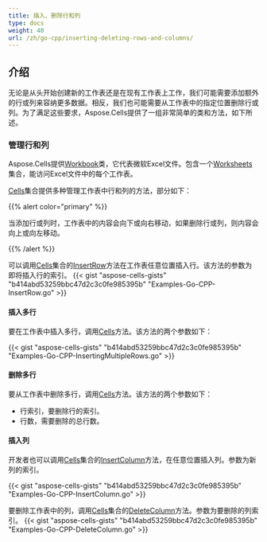 ```yaml
---
title: 插入、删除行和列
type: docs
weight: 40
url: /zh/go-cpp/inserting-deleting-rows-and-columns/
---
```


## **介绍**

无论是从头开始创建新的工作表还是在现有工作表上工作，我们可能需要添加额外的行或列来容纳更多数据。相反，我们也可能需要从工作表中的指定位置删除行或列。为了满足这些要求，Aspose.Cells提供了一组非常简单的类和方法，如下所述。

### **管理行和列**

Aspose.Cells提供[Workbook](https://reference.aspose.com/cells/go-cpp/workbook/)类，它代表微软Excel文件。包含一个[Worksheets](https://reference.aspose.com/cells/go-cpp/worksheetcollection/)集合，能访问Excel文件中的每个工作表。

[Cells](https://reference.aspose.com/cells/go-cpp/cells/)集合提供多种管理工作表中行和列的方法，部分如下：

{{% alert color="primary" %}}

当添加行或列时，工作表中的内容会向下或向右移动，如果删除行或列，则内容会向上或向左移动。

{{% /alert %}}

可以调用[Cells](https://reference.aspose.com/cells/go-cpp/cells/)集合的[InsertRow](https://reference.aspose.com/cells/go-cpp/cells/insertrow/)方法在工作表任意位置插入行。该方法的参数为即将插入行的索引。
{{< gist "aspose-cells-gists" "b414abd53259bbc47d2c3c0fe985395b" "Examples-Go-CPP-InsertRow.go" >}}

#### **插入多行**

要在工作表中插入多行，调用[Cells](https://reference.aspose.com/cells/go-cpp/cells/insertrows_int_int/)方法。该方法的两个参数如下：

{{< gist "aspose-cells-gists" "b414abd53259bbc47d2c3c0fe985395b" "Examples-Go-CPP-InsertingMultipleRows.go" >}}

#### **删除多行**

要从工作表中删除多行，调用[Cells](https://reference.aspose.com/cells/go-cpp/cells/deleterows_int_int_bool/)方法。该方法的两个参数如下：

- 行索引，要删除行的索引。
- 行数，需要删除的总行数。

#### **插入列**

开发者也可以调用[Cells](https://reference.aspose.com/cells/go-cpp/cells/)集合的[InsertColumn](https://reference.aspose.com/cells/go-cpp/cells/insertcolumn_int/)方法，在任意位置插入列。参数为新列的索引。

{{< gist "aspose-cells-gists" "b414abd53259bbc47d2c3c0fe985395b" "Examples-Go-CPP-InsertColumn.go" >}}

要删除工作表中的列，调用[Cells](https://reference.aspose.com/cells/go-cpp/cells/)集合的[DeleteColumn](https://reference.aspose.com/cells/go-cpp/cells/deletecolumn_int/)方法。参数为要删除的列索引。
{{< gist "aspose-cells-gists" "b414abd53259bbc47d2c3c0fe985395b" "Examples-Go-CPP-DeleteColumn.go" >}}

